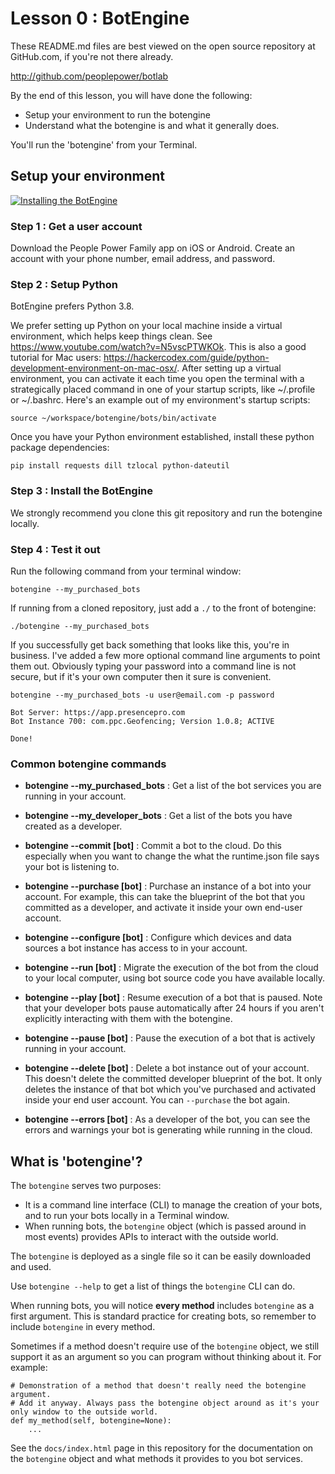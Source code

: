 # Lesson 0 : BotEngine

These README.md files are best viewed on the open source repository at GitHub.com, if you're not there already.

http://github.com/peoplepower/botlab

By the end of this lesson, you will have done the following:
* Setup your environment to run the botengine
* Understand what the botengine is and what it generally does.

You'll run the 'botengine' from your Terminal.

## Setup your environment

[![Installing the BotEngine](https://user-images.githubusercontent.com/1031168/42200555-acf1e37c-7e48-11e8-8f20-7896b4820f9d.gif)](https://www.youtube.com/watch?v=n2p5hQ68mIw)

### Step 1 : Get a user account

Download the People Power Family app on iOS or Android. Create an account with your phone number, email address, and password.


### Step 2 : Setup Python

BotEngine prefers Python 3.8.

We prefer setting up Python on your local machine inside a virtual environment, which helps keep things clean. See https://www.youtube.com/watch?v=N5vscPTWKOk.  This is also a good tutorial for Mac users: https://hackercodex.com/guide/python-development-environment-on-mac-osx/. After setting up a virtual environment, you can activate it each time you open the terminal with a strategically placed command in one of your startup scripts, like ~/.profile or ~/.bashrc. Here's an example out of my environment's startup scripts:

`source ~/workspace/botengine/bots/bin/activate`

Once you have your Python environment established, install these python package dependencies:

`pip install requests dill tzlocal python-dateutil`

### Step 3 : Install the BotEngine

We strongly recommend you clone this git repository and run the botengine locally.


### Step 4 : Test it out

Run the following command from your terminal window:

    botengine --my_purchased_bots 

If running from a cloned repository, just add a `./` to the front of botengine:

    ./botengine --my_purchased_bots
    
    
If you successfully get back something that looks like this, you're in business. I've added a few more optional command line arguments to point them out. Obviously typing your password into a command line is not secure, but if it's your own computer then it sure is convenient.

    botengine --my_purchased_bots -u user@email.com -p password
    
    Bot Server: https://app.presencepro.com
    Bot Instance 700: com.ppc.Geofencing; Version 1.0.8; ACTIVE
    
    Done!

### Common botengine commands

* **botengine --my_purchased_bots** : Get a list of the bot services you are running in your account.

* **botengine --my_developer_bots** : Get a list of the bots you have created as a developer.

* **botengine --commit [bot]** : Commit a bot to the cloud. Do this especially when you want to change the what the runtime.json file says your bot is listening to.

* **botengine --purchase [bot]** : Purchase an instance of a bot into your account. For example, this can take the blueprint of the bot that you committed as a developer, and activate it inside your own end-user account.

* **botengine --configure [bot]** : Configure which devices and data sources a bot instance has access to in your account.

* **botengine --run [bot]** : Migrate the execution of the bot from the cloud to your local computer, using bot source code you have available locally.

* **botengine --play [bot]** : Resume execution of a bot that is paused. Note that your developer bots pause automatically after 24 hours if you aren't explicitly interacting with them with the botengine.

* **botengine --pause [bot]** : Pause the execution of a bot that is actively running in your account.

* **botengine --delete [bot]** : Delete a bot instance out of your account. This doesn't delete the committed developer blueprint of the bot. It only deletes the instance of that bot which you've purchased and activated inside your end user account. You can `--purchase` the bot again.

* **botengine --errors [bot]** : As a developer of the bot, you can see the errors and warnings your bot is generating while running in the cloud.


## What is 'botengine'?

The `botengine` serves two purposes:

* It is a command line interface (CLI) to manage the creation of your bots, and to run your bots locally in a Terminal window.
* When running bots, the `botengine` object (which is passed around in most events) provides APIs to interact with the outside world.

The `botengine` is deployed as a single file so it can be easily downloaded and used.

Use `botengine --help` to get a list of things the `botengine` CLI can do.

When running bots, you will notice **every method** includes `botengine` as a first argument. This is standard practice for creating bots, so remember to include `botengine` in every method. 

Sometimes if a method doesn't require use of the `botengine` object, we still support it as an argument so you can program without thinking about it. For example:

    # Demonstration of a method that doesn't really need the botengine argument.
    # Add it anyway. Always pass the botengine object around as it's your only window to the outside world.
    def my_method(self, botengine=None):
        ...
        
See the `docs/index.html` page in this repository for the documentation on the `botengine` object and what methods it provides to you bot services.
